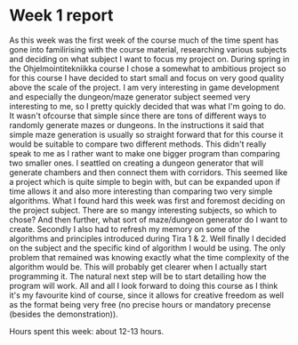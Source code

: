 # Week 1 report

As this week was the first week of the course much of the time spent has gone into familirising with the course material, researching various subjects and deciding on what subject I want to focus my project on. During spring in the Ohjelmointitekniikka course I chose a somewhat to ambitious project so for this course I have decided to start small and focus on very good quality above the scale of the project. I am very interesting in game development and especially the dungeon/maze generator subject seemed very interesting to me, so I pretty quickly decided that was what I'm going to do. It wasn't ofcourse that simple since there are tons of different ways to randomly generate mazes or dungeons. In the instructions it said that simple maze generation is usually so straight forward that for this course it would be suitable to compare two different methods. This didn't really speak to me as I rather want to make one bigger program than comparing two smaller ones. I seattled on creating a dungeon generator that will generate chambers and then connect them with corridors. This seemed like a project which is quite simple to begin with, but can be expanded upon if time allows it and also more interesting than comparing two very simple algorithms. What I found hard this week was first and foremost deciding on the project subject. There are so mangy interesting subjects, so which to chose? And then further, what sort of maze/dungeon generator do I want to create. Secondly I also had to refresh my memory on some of the algorithms and principles introduced during Tira 1 & 2. Well finally I decided on the subject and the specific kind of algorithm I would be using. The only problem that remained was knowing exactly what the time complexity of the algorithm would be. This will probably get clearer when I actually start programming it. The natural next step will be to start detailing how the program will work. All and all I look forward to doing this course as I think it's my favourite kind of course, since it allows for creative freedom as well as the format being very free (no precise hours or mandatory precense (besides the demonstration)).

Hours spent this week: about 12-13 hours.
 



